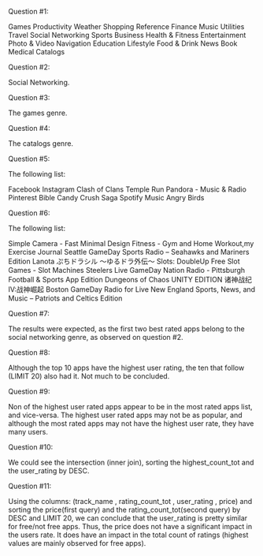 Question #1: 

Games
Productivity
Weather
Shopping
Reference
Finance
Music
Utilities
Travel
Social Networking
Sports
Business
Health & Fitness
Entertainment
Photo & Video
Navigation
Education
Lifestyle
Food & Drink
News
Book
Medical
Catalogs

Question #2:

Social Networking.

Question #3:

The games genre.

Question #4:

The catalogs genre.

Question #5:

The following list:

Facebook
Instagram
Clash of Clans
Temple Run
Pandora - Music & Radio
Pinterest
Bible
Candy Crush Saga
Spotify Music
Angry Birds

Question #6:

The following list:

Simple Camera - Fast Minimal Design
Fitness - Gym and Home Workout,my Exercise Journal
Seattle GameDay Sports Radio – Seahawks and Mariners Edition
Lanota
ぷちドラシル 〜ゆるドラ外伝〜
Slots: DoubleUp Free Slot Games - Slot Machines
Steelers Live GameDay Nation Radio - Pittsburgh Football & Sports App Edition
Dungeons of Chaos UNITY EDITION
诸神战纪IV:战神崛起
Boston GameDay Radio for Live New England Sports, News, and Music – Patriots and Celtics Edition

Question #7:

The results were expected, as the first two best rated apps belong to the social networking genre, as observed on question #2.

Question #8:

Although the top 10 apps have the highest user rating, the ten that follow (LIMIT 20) also had it. Not much to be concluded.

Question #9:

Non of the highest user rated apps appear to be in the most rated apps list, and vice-versa. The highest user rated apps may
not be as popular, and although the most rated apps may not have the highest user rate, they have many users.

Question #10:

We could see the intersection (inner join), sorting the highest_count_tot and the user_rating by DESC.

Question #11:

Using the columns: (track_name , rating_count_tot , user_rating , price) and sorting the price(first query) and the 
rating_count_tot(second query) by DESC and LIMIT 20, we can conclude that the user_rating is pretty similar for free/not free apps. 
Thus, the price does not have a significant impact in the users rate. It does have an impact in the total count of ratings (highest values 
are mainly observed for free apps).